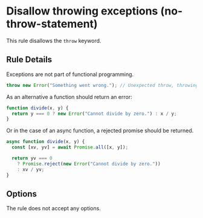 # Disallow throwing exceptions (no-throw-statement)

This rule disallows the `throw` keyword.

## Rule Details

Exceptions are not part of functional programming.

```js
throw new Error("Something went wrong."); // Unexpected throw, throwing exceptions is not functional.
```

As an alternative a function should return an error:

```js
function divide(x, y) {
  return y === 0 ? new Error("Cannot divide by zero.") : x / y;
}
```

Or in the case of an async function, a rejected promise should be returned.

```js
async function divide(x, y) {
  const [xv, yv] = await Promise.all([x, y]);

  return yv === 0
    ? Promise.reject(new Error("Cannot divide by zero."))
    : xv / yv;
}
```

## Options

The rule does not accept any options.
